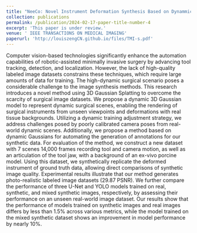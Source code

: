```yaml
---
title: "NeeCo: Novel Instrument Deformation Synthesis Based on Dynammic 3D Gaussian Reconstruction"
collection: publications
permalink: /publication/2024-02-17-paper-title-number-4
excerpt: 'This paper is under review.'
venue: ' IEEE TRANSACTIONS ON MEDICAL IMAGING'
paperurl: 'http://louiszengCN.github.io/files/TMI-s.pdf'
---
```


Computer vision-based technologies significantly enhance the automation capabilities of robotic-assisted minimally invasive surgery by advancing tool tracking, detection, and localization. However, the lack of high-quality labeled image datasets constrains these techniques, which require large amounts of data for training. The high-dynamic surgical scenario poses a considerable challenge to the image synthesis methods. This research introduces a novel method using 3D Gaussian Splatting to overcome the scarcity of surgical image datasets. We propose a dynamic 3D Gaussian model to represent dynamic surgical scenes, enabling the rendering of surgical instruments from unseen viewpoints and deformations with real tissue backgrounds. Utilizing a dynamic training adjustment strategy, we address challenges posed by poorly calibrated camera poses from real-world dynamic scenes. Additionally, we propose a method based on dynamic Gaussians for automating the generation of annotations for our synthetic data. For evaluation of the method, we construct a new dataset with 7 scenes 14,000 frames recording tool and camera motion, as well as an articulation of the tool jaw, with a background of an ex-vivo porcine model. Using this dataset, we synthetically replicate the deformed instrument of ground truth data, allowing direct comparisons of synthetic image quality. Experimental results illustrate that our method generates photo-realistic labeled image datasets (29.87 PSNR). We further compare the performance of three U-Net and YOLO models trained on real, synthetic, and mixed synthetic images, respectively, by assessing their performance on an unseen real-world image dataset. Our results show that the performance of models trained on synthetic images and real images differs by less than 1.5% across various metrics, while the model trained on the mixed synthetic dataset shows an improvement in model performance by nearly 10%.
